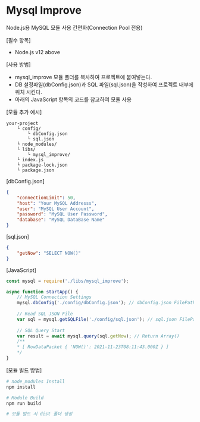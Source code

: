 <h1>Mysql Improve</h1>
Node.js용 MySQL 모듈 사용 간편화(Connection Pool 전용)

[필수 항목]

* Node.js v12 above



[사용 방법]

* mysql_improve 모듈 폴더를 복사하여 프로젝트에 붙여넣는다.
* DB 설정파일(dbConfig.json)과 SQL 파일(sql.json)을 작성하여 프로젝트 내부에 위치 시킨다.
* 아래의 JavaScript 항목의 코드를 참고하여 모듈 사용



[모듈 추가 예시]

```
your-project
    └ config/
    	└ dbConfig.json
    	└ sql.json
    └ node_modules/
    └ libs/
    	└ mysql_improve/
    └ index.js
    └ package-lock.json
    └ package.json
```



[dbConfig.json]

```json
{
	"connectionLimit": 50,
    "host": "Your MySQL Addresss",
    "user": "MySQL User Account",
    "password": "MySQL User Password",
    "database": "MySQL DataBase Name"
}
```



[sql.json]

```json
{
    "getNow": "SELECT NOW()"
}
```



[JavaScript]

```javascript
const mysql = require('./libs/mysql_improve');

async function startApp() {
    // MySQL Connection Settings
    mysql.dbConfig('./config/dbConfig.json'); // dbConfig.json FilePath
    
    // Read SQL JSON File
    var sql = mysql.getSQLFile('./config/sql.json'); // sql.json FilePath
    
    // SQL Query Start
    var result = await mysql.query(sql.getNow); // Return Array()
    /**
    * [ RowDataPacket { 'NOW()': 2021-11-23T08:11:43.000Z } ]
    */
}
```



[모듈 빌드 방법]

```bash
# node_modules Install
npm install

# Module Build
npm run build

# 모듈 빌드 시 dist 폴더 생성
```

